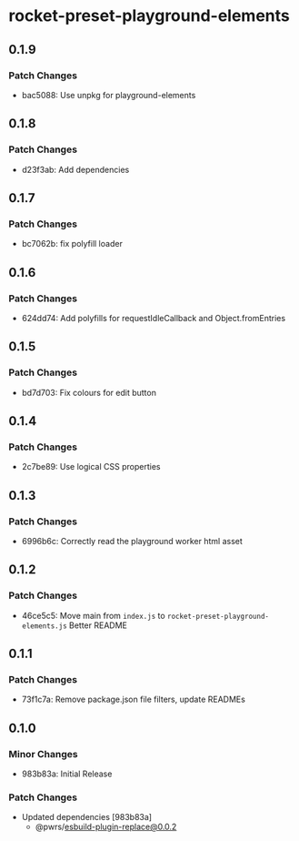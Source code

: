 # rocket-preset-playground-elements

## 0.1.9

### Patch Changes

- bac5088: Use unpkg for playground-elements

## 0.1.8

### Patch Changes

- d23f3ab: Add dependencies

## 0.1.7

### Patch Changes

- bc7062b: fix polyfill loader

## 0.1.6

### Patch Changes

- 624dd74: Add polyfills for requestIdleCallback and Object.fromEntries

## 0.1.5

### Patch Changes

- bd7d703: Fix colours for edit button

## 0.1.4

### Patch Changes

- 2c7be89: Use logical CSS properties

## 0.1.3

### Patch Changes

- 6996b6c: Correctly read the playground worker html asset

## 0.1.2

### Patch Changes

- 46ce5c5: Move main from `index.js` to `rocket-preset-playground-elements.js`
  Better README

## 0.1.1

### Patch Changes

- 73f1c7a: Remove package.json file filters, update READMEs

## 0.1.0

### Minor Changes

- 983b83a: Initial Release

### Patch Changes

- Updated dependencies [983b83a]
  - @pwrs/esbuild-plugin-replace@0.0.2
